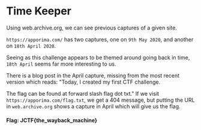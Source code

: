 # Time Keeper

Using web.archive.org, we can see previous captures of a given site. 

`https://apporima.com/` has two captures, one on `9th May 2020`, and another on `18th April 2020`. 

Seeing as this challenge appears to be themed around going back in time, `18th April` seems far more interesting to us. 

There is a blog post in the April capture, missing from the most recent version which reads: "Today, I created my first CTF challenge. 

The flag can be found at forward slash flag dot txt." If we visit `https://apporima.com/flag.txt`, we get a 404 message, but putting the URL in `web.archive.org` shows a capture in April which will give us the flag.


#### Flag: JCTF{the_wayback_machine}
